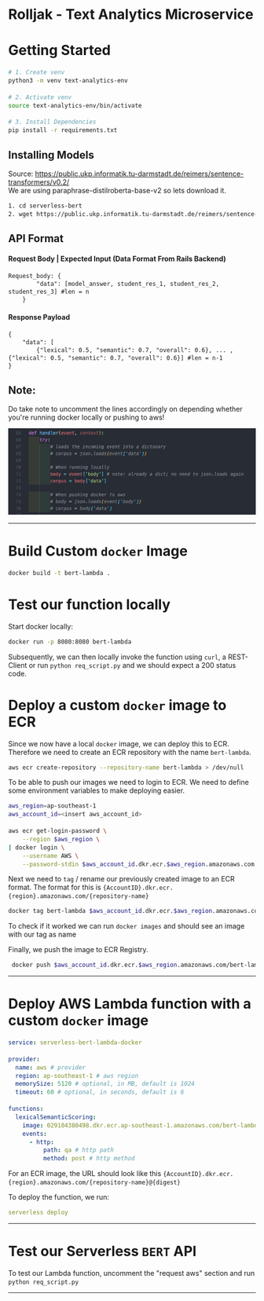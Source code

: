 # Rolljak - Text Analytics Microservice
# Getting Started

```bash
# 1. Create venv
python3 -m venv text-analytics-env

# 2. Activate venv
source text-analytics-env/bin/activate

# 3. Install Dependencies
pip install -r requirements.txt
```

## Installing Models 
Source: https://public.ukp.informatik.tu-darmstadt.de/reimers/sentence-transformers/v0.2/ <br>
We are using paraphrase-distilroberta-base-v2 so lets download it.
```bash
1. cd serverless-bert
2. wget https://public.ukp.informatik.tu-darmstadt.de/reimers/sentence-transformers/v0.2/paraphrase-distilroberta-base-v2.zip
```

## API Format

#### Request Body | Expected Input (Data Format From Rails Backend)
```
Request_body: {
        "data": [model_answer, student_res_1, student_res_2, student_res_3] #len = n
    }
```

#### Response Payload
```
{
    "data": [
        {"lexical": 0.5, "semantic": 0.7, "overall": 0.6}, ... , {"lexical": 0.5, "semantic": 0.7, "overall": 0.6}] #len = n-1
}
```

## Note:
Do take note to uncomment the lines accordingly on depending whether you're running docker locally or pushing to aws!

![image info](./important_note.png)

---
# Build Custom `docker` Image
```bash
docker build -t bert-lambda .
```

# Test our function locally
Start docker locally:

```bash
docker run -p 8080:8080 bert-lambda
```

Subsequently, we can then locally invoke the function using `curl`, a REST-Client or run `python req_script.py` and we should expect a 200 status code.

# Deploy a custom `docker` image to ECR

Since we now have a local `docker` image, we can deploy this to ECR. Therefore we need to create an ECR repository with the name `bert-lambda`.

```bash
aws ecr create-repository --repository-name bert-lambda > /dev/null
```

To be able to push our images we need to login to ECR. We need to define some
environment variables to make deploying easier.

```bash
aws_region=ap-southeast-1
aws_account_id=<insert aws_account_id>

aws ecr get-login-password \
    --region $aws_region \
| docker login \
    --username AWS \
    --password-stdin $aws_account_id.dkr.ecr.$aws_region.amazonaws.com
```

Next we need to `tag` / rename our previously created image to an ECR format. The format for this is
`{AccountID}.dkr.ecr.{region}.amazonaws.com/{repository-name}`

```bash
docker tag bert-lambda $aws_account_id.dkr.ecr.$aws_region.amazonaws.com/bert-lambda
```

To check if it worked we can run `docker images` and should see an image with our tag as name

Finally, we push the image to ECR Registry.

```bash
 docker push $aws_account_id.dkr.ecr.$aws_region.amazonaws.com/bert-lambda
```

---

# Deploy AWS Lambda function with a custom `docker` image

```yaml
service: serverless-bert-lambda-docker

provider:
  name: aws # provider
  region: ap-southeast-1 # aws region
  memorySize: 5120 # optional, in MB, default is 1024
  timeout: 60 # optional, in seconds, default is 6

functions:
  lexicalSemanticScoring:
    image: 029104380498.dkr.ecr.ap-southeast-1.amazonaws.com/bert-lambda:latest #ecr url
    events:
      - http:
          path: qa # http path
          method: post # http method
```

For an ECR image, the URL should look like this `{AccountID}.dkr.ecr.{region}.amazonaws.com/{repository-name}@{digest}`

To deploy the function, we run:

```yaml
serverless deploy
```
---

# Test our Serverless `BERT` API

To test our Lambda function, uncomment the "request aws" section and run `python req_script.py`

---
